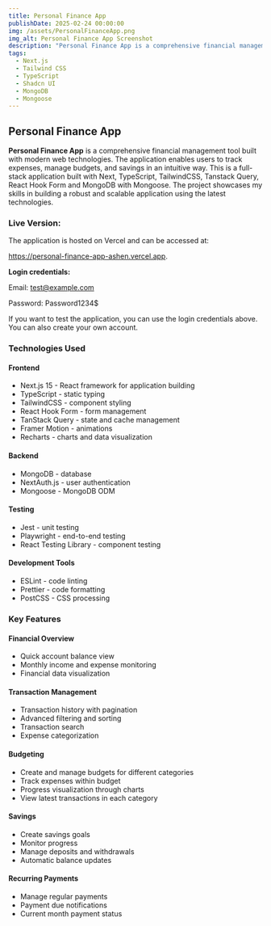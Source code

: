 ```yaml
---
title: Personal Finance App
publishDate: 2025-02-24 00:00:00
img: /assets/PersonalFinanceApp.png
img_alt: Personal Finance App Screenshot
description: "Personal Finance App is a comprehensive financial management tool built with modern web technologies. "
tags:
  - Next.js
  - Tailwind CSS
  - TypeScript
  - Shadcn UI
  - MongoDB
  - Mongoose
---
```


## Personal Finance App

**Personal Finance App** is a comprehensive financial management tool built with modern web technologies. The application enables users to track expenses, manage budgets, and savings in an intuitive way. This is a full-stack application built with Next, TypeScript, TailwindCSS, Tanstack Query, React Hook Form and MongoDB with Mongoose. The project showcases my skills in building a robust and scalable application using the latest technologies.

### Live Version:

The application is hosted on Vercel and can be accessed at:

https://personal-finance-app-ashen.vercel.app.

**Login credentials:**

Email: test@example.com

Password: Password1234$

If you want to test the application, you can use the login credentials above. You can also create your own account.

### Technologies Used

#### Frontend

- Next.js 15 - React framework for application building
- TypeScript - static typing
- TailwindCSS - component styling
- React Hook Form - form management
- TanStack Query - state and cache management
- Framer Motion - animations
- Recharts - charts and data visualization

#### Backend

- MongoDB - database
- NextAuth.js - user authentication
- Mongoose - MongoDB ODM

#### Testing

- Jest - unit testing
- Playwright - end-to-end testing
- React Testing Library - component testing

#### Development Tools

- ESLint - code linting
- Prettier - code formatting
- PostCSS - CSS processing

### Key Features

#### Financial Overview

- Quick account balance view
- Monthly income and expense monitoring
- Financial data visualization

#### Transaction Management

- Transaction history with pagination
- Advanced filtering and sorting
- Transaction search
- Expense categorization

#### Budgeting

- Create and manage budgets for different categories
- Track expenses within budget
- Progress visualization through charts
- View latest transactions in each category

#### Savings

- Create savings goals
- Monitor progress
- Manage deposits and withdrawals
- Automatic balance updates

#### Recurring Payments

- Manage regular payments
- Payment due notifications
- Current month payment status
